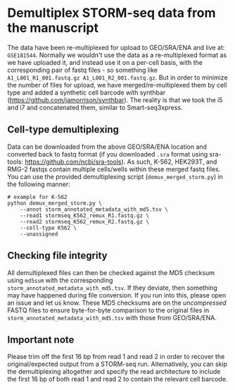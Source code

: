 # Demultiplex STORM-seq data from the manuscript

The data have been re-multiplexed for upload to GEO/SRA/ENA and live at: `GSE181544`.
Normally we wouldn't use the data as a re-multiplexed format as we have uploaded it, 
and instead use it on a per-cell basis, with the corresponding pair of fastq files - 
so something like `A1_L001_R1_001.fastq.gz A1_L001_R2_001.fastq.gz`. But in order to
minimize the number of files for upload, we have merged/re-multiplexed them by cell 
type and added a synthetic cell barcode with synthbar (https://github.com/jamorrison/synthbar).
The reality is that we took the i5 and i7 and concatenated them, similar to Smart-seq3xpress.

## Cell-type demultiplexing

Data can be downloaded from the above GEO/SRA/ENA location and converted back to fastq 
format (if you downloaded `.sra` format using sra-tools: https://github.com/ncbi/sra-tools).
As such, K-562, HEK293T, and RMG-2 fastqs contain multiple cells/wells within these merged 
fastq files. You can use the provided demultiplexing script (`demux_merged_storm.py`) in the 
following manner:

```
# example for K-562
python demux_merged_storm.py \
    --annot storm_annotated_metadata_with_md5.tsv \
    --read1 stormseq_K562_remux_R1.fastq.gz \
    --read2 stormseq_K562_remux_R2.fastq.gz \
    --cell-type K562 \
    --unassigned
``` 

## Checking file integrity

All demultiplexed files can then be checked against the MD5 checksum using `md5sum` with
the corresponding `storm_annotated_metadata_with_md5.tsv`. If they deviate, then something
may have happened during file conversion. If you run into this, please open an issue and let
us know. These MD5 checksums are on the _uncompressed_ FASTQ files to ensure byte-for-byte comparison
to the original files in `storm_annotated_metadata_with_md5.tsv` with those from GEO/SRA/ENA.

## Important note

Please trim off the first 16 bp from read 1 and read 2 in order to recover
the original/expected output from a STORM-seq run. Alternatively, you can skip
the demultiplexing altogether and specify the read architecture to include the
first 16 bp of both read 1 and read 2 to contain the relevant cell barcode.
